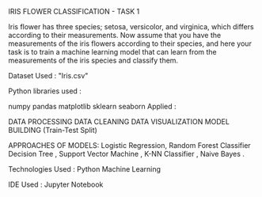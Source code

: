 IRIS FLOWER CLASSIFICATION - TASK 1

Iris flower has three species; setosa, versicolor, and virginica, which differs according to their measurements. Now assume that you have the measurements of the iris flowers according to their species, and here your task is to train a machine learning model that can learn from the measurements of the iris species and classify them.

Dataset Used : "Iris.csv"

Python libraries used :

numpy
pandas
matplotlib
sklearn
seaborn
Applied :

DATA PROCESSING
DATA CLEANING
DATA VISUALIZATION
MODEL BUILDING (Train-Test Split)

APPROACHES OF MODELS:
Logistic Regression,
Random Forest Classifier
Decision Tree ,
Support Vector Machine ,
K-NN Classifier ,
Naive Bayes .

Technologies Used : Python
Machine Learning

IDE Used : Jupyter Notebook


